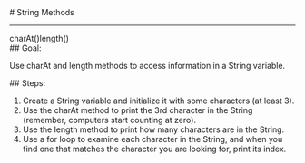 <body>
<div id="wrap">
<div id="main">
<div id="recipeLeftColumn">
# String Methods

<hr/>
charAt()length() 
<div id="recipeGoal">
## Goal:


Use charAt and length methods to access information in a String variable.

</div>
</div>
<div id="recipeRightColumn">
<div id="recipeSteps">
## Steps:

<ol id="stepList">
<li>Create a String variable and initialize it with some characters (at least 3).</li>
<li>Use the charAt method to print the 3rd character in the String (remember, computers start counting at zero).</li>
<li>Use the length method to print how many characters are in the String.</li>
<li>Use a for loop to examine each character in the String, and when you find one that matches the character you are looking for, print its index.</li>
</ol>
<div style="clear:both;"></div>
</div>
</div>
</div>
</div>
<div id="footer">

</div>
</body>
